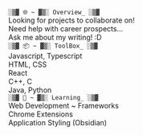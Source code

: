 `░▒▓ 🌐 ~ ▓▒░ Overview_ ░▒▓`    
Looking for projects to collaborate on!   
Need help with career prospects...   
Ask me about my writing! :D  
`░▒▓ 📦 ~ ▓▒░ ToolBox_ ░▒▓`    
Javascript, Typescript   
HTML, CSS   
React   
C++, C   
Java, Python   
`░▒▓ 🌱 ~ ▓▒░ Learning_ ░▒▓`   
Web Development ~ Frameworks   
Chrome Extensions    
Application Styling (Obsidian)

